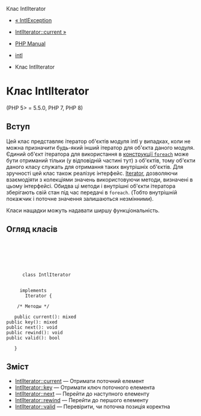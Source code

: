 Клас IntlIterator

-   [« IntlException](class.intlexception.html)
    
-   [IntlIterator::current »](intliterator.current.html)
    
-   [PHP Manual](index.html)
    
-   [intl](book.intl.html)
    
-   Клас IntlIterator
    

# Клас IntlIterator

(PHP 5> = 5.5.0, PHP 7, PHP 8)

## Вступ

Цей клас представляє ітератор об'єктів модуля intl у випадках, коли не можна призначити будь-який інший ітератор для об'єкта даного модуля. Єдиний об'єкт ітератора для використання в [конструкції `foreach`](control-structures.foreach.html) може бути отриманий тільки (у відповідній частині тут) з об'єктів, тому об'єкти даного класу служать для отримання таких внутрішніх об'єктів. Для зручності цей клас також реалізує інтерфейс. [Iterator](class.iterator.html), дозволяючи взаємодіяти з колекціями значень використовуючи методи, визначені в цьому інтерфейсі. Обидва ці методи і внутрішні об'єкти ітератора зберігають свій стан під час передачі в `foreach`. (Тобто внутрішній покажчик і поточне значення залишаються незмінними).

Класи нащадки можуть надавати ширшу функціональність.

## Огляд класів

```classsynopsis

     
    

    
     
      class IntlIterator
     

     implements 
       Iterator {

    /* Методы */
    
   public current(): mixed
public key(): mixed
public next(): void
public rewind(): void
public valid(): bool

   }
```

## Зміст

-   [IntlIterator::current](intliterator.current.html) — Отримати поточний елемент
-   [IntlIterator::key](intliterator.key.html) — Отримати ключ поточного елемента
-   [IntlIterator::next](intliterator.next.html) — Перейти до наступного елементу
-   [IntlIterator::rewind](intliterator.rewind.html) — Перейти до першого елементу
-   [IntlIterator::valid](intliterator.valid.html) — Перевірити, чи поточна позиція коректна